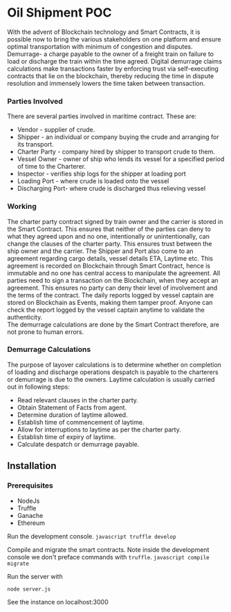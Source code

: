 # Oil Shipment POC
With the advent of Blockchain technology and Smart Contracts, it is possible now to bring the various stakeholders on one platform and ensure optimal transportation with minimum of congestion and disputes.
Demurrage- a charge payable to the owner of a freight train on failure to load or discharge the train within the time agreed.
Digital demurrage claims calculations make transactions faster by enforcing trust via self-executing contracts that lie on the blockchain, thereby reducing the time in dispute resolution and immensely lowers the time taken between transaction.

### Parties Involved
There are several parties involved in maritime contract. These are:
* Vendor - supplier of crude.
* Shipper - an individual or company buying the crude and arranging for its transport.
* Charter Party - company hired by shipper to transport crude to them.
* Vessel Owner - owner of ship who lends its vessel for a specified period of time to the Charterer.
* Inspector - verifies ship logs for the shipper at loading port
* Loading Port - where crude is loaded onto the vessel
* Discharging Port- where crude is discharged thus relieving vessel

### Working
The charter party contract signed by train owner and the carrier is stored in the Smart Contract. This ensures that neither of the parties can deny to what they agreed upon and no one, intentionally or unintentionally, can change the clauses of the charter party. This ensures trust between the ship owner and the carrier.
The Shipper and Port also come to an agreement regarding cargo details, vessel details ETA, Laytime etc. This agreement is recorded on Blockchain through Smart Contract, hence is immutable and no one has central access to manipulate the agreement.
All parties need to sign a transaction on the Blockchain, when they accept an agreement. This ensures no party can deny their level of involvement and the terms of the contract.
The daily reports logged by vessel captain are stored on Blockchain as Events, making them tamper proof. Anyone can check the report logged by the vessel captain anytime to validate the authenticity.                                           	
The demurrage calculations are done by the Smart Contract therefore, are not prone to human errors.

### Demurrage Calculations

 The purpose of layover calculations is to determine whether on completion of loading and discharge operations despatch is payable to the charterers or demurrage is due to the owners.
Laytime calculation is usually carried out in following steps:
* Read relevant clauses in the charter party.
* Obtain Statement of Facts from agent.
* Determine duration of laytime allowed.
* Establish time of commencement of laytime.
* Allow for interruptions to laytime as per the charter party.
* Establish time of expiry of laytime.
* Calculate despatch or demurrage payable.

## Installation

### Prerequisites

* NodeJs
* Truffle
* Ganache
* Ethereum

Run the development console.
    ```javascript
    truffle develop
    ```

Compile and migrate the smart contracts. Note inside the development console we don't preface commands with `truffle`.
    ```javascript
    compile
    migrate
    ```

Run the server with
```
node server.js
```
See the instance on localhost:3000

